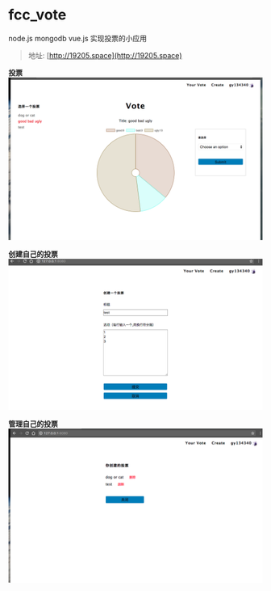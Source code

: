 # fcc_vote


node.js mongodb vue.js 实现投票的小应用
> 地址: [http://19205.space](http://19205.space)

**投票**
![](client/assets/img/vote.png)

**创建自己的投票**
![](client/assets/img/create.png)

**管理自己的投票**
![](client/assets/img/yours.png)
